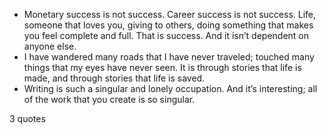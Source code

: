  - Monetary success is not success. Career success is not success. Life, someone that loves you, giving to others, doing something that makes you feel complete and full. That is success. And it isn’t dependent on anyone else.
 - I have wandered many roads that I have never traveled; touched many things that my eyes have never seen. It is through stories that life is made, and through stories that life is saved.
 - Writing is such a singular and lonely occupation. And it’s interesting; all of the work that you create is so singular.

3 quotes